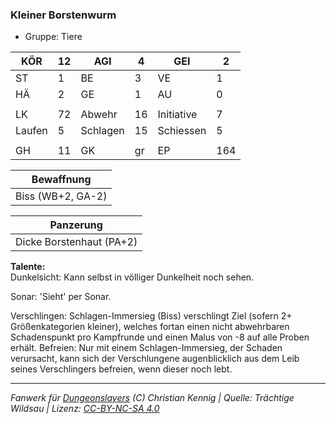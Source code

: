 ### Kleiner Borstenwurm  
- Gruppe: Tiere  

| KÖR | 12 | AGI | 4 | GEI | 2 |
| --- | --- | --- | --- | --- | --- |
| ST | 1 | BE | 3 | VE | 1 |
| HÄ | 2 | GE | 1 | AU | 0 |
|  |  |  |  |  |  |
| LK | 72 | Abwehr | 16 | Initiative | 7 |
| Laufen | 5 | Schlagen | 15 | Schiessen | 5 |
|  |  |  |  |  |  |
| GH | 11 | GK | gr | EP | 164 |


| Bewaffnung |
| --- |
| Biss (WB+2, GA-2) |


| Panzerung |
| --- |
| Dicke Borstenhaut (PA+2) |


**Talente:**  
Dunkelsicht: Kann selbst in völliger Dunkelheit noch sehen.

Sonar: 'Sieht' per Sonar.

Verschlingen: Schlagen-Immersieg (Biss) verschlingt Ziel (sofern 2+ Größenkategorien kleiner), welches fortan einen nicht abwehrbaren Schadenspunkt pro Kampfrunde und einen Malus von -8 auf alle Proben erhält. Befreien: Nur mit einem Schlagen-Immersieg, der Schaden verursacht, kann sich der Verschlungene augenblicklich aus dem Leib seines Verschlingers befreien, wenn dieser noch lebt.





___
*Fanwerk für [Dungeonslayers](https://www.dungeonslayers.net/) (C) Christian Kennig | Quelle: Trächtige Wildsau | Lizenz: [CC-BY-NC-SA 4.0](https://creativecommons.org/licenses/by-nc-sa/4.0/deed.de)*